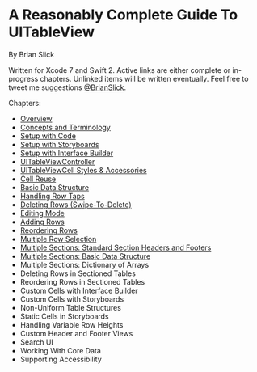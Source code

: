 # A Reasonably Complete Guide To UITableView
By Brian Slick

Written for Xcode 7 and Swift 2. Active links are either complete or in-progress chapters. Unlinked items will be written eventually. Feel free to tweet me suggestions [@BrianSlick](http://twitter.com/BrianSlick).

Chapters:

* [Overview](00.Overview/Overview.md)
* [Concepts and Terminology](01.Concepts/Concepts.md)
* [Setup with Code](02.SetupWithCode/SetupWithCode.md)
* [Setup with Storyboards](03.SetupWithStoryboards/SetupWithStoryboards.md)
* [Setup with Interface Builder](04.SetupWithInterfaceBuilder/SetupWithInterfaceBuilder.md)
* [UITableViewController](05.UITableViewController/UITableViewController.md)
* [UITableViewCell Styles & Accessories](06.UITableViewCell/UITableViewCell.md)
* [Cell Reuse](07.CellReuse/CellReuse.md)
* [Basic Data Structure](08.BasicDataStructure/BasicDataStructure.md)
* [Handling Row Taps](09.HandlingRowTaps/HandlingRowTaps.md)
* [Deleting Rows (Swipe-To-Delete)](10.DeletingRows/DeletingRows.md)
* [Editing Mode](11.EditingMode/EditingMode.md)
* [Adding Rows](12.AddingRows/AddingRows.md)
* [Reordering Rows](13.ReorderingRows/ReorderingRows.md)
* [Multiple Row Selection](14.MultipleRowSelection/MultipleRowSelection.md)
* [Multiple Sections: Standard Section Headers and Footers](15.SectionHeadersFooters/SectionHeadersFooters.md)
* [Multiple Sections: Basic Data Structure](16.SectionsBasicDataStructure/SectionsBasicDataStructure.md)
* Multiple Sections: Dictionary of Arrays
* Deleting Rows in Sectioned Tables
* Reordering Rows in Sectioned Tables
* Custom Cells with Interface Builder
* Custom Cells with Storyboards
* Non-Uniform Table Structures
* Static Cells in Storyboards
* Handling Variable Row Heights
* Custom Header and Footer Views
* Search UI
* Working With Core Data
* Supporting Accessibility
